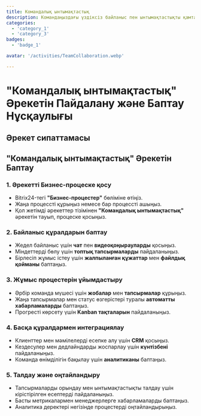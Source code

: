 ```yaml
---
title: Командалық ынтымақтастық
description: Командаңыздағы үздіксіз байланыс пен ынтымақтастықты қамтамасыз етіңіз.
categories: 
  - 'category_1'
  - 'category_3'
badges: 
  - 'badge_1'

avatar: '/activities/TeamCollaboration.webp'

---
```

# "Командалық ынтымақтастық" Әрекетін Пайдалану және Баптау Нұсқаулығы

## Әрекет сипаттамасы

## **"Командалық ынтымақтастық" Әрекетін Баптау**

### 1. Әрекетті Бизнес-процеске қосу
- Bitrix24-тегі **"Бизнес-процестер"** бөліміне өтіңіз.
- Жаңа процессті құрыңыз немесе бар процессті ашыңыз.
- Қол жетімді әрекеттер тізімінен **"Командалық ынтымақтастық"** әрекетін тауып, процеске қосыңыз.

### 2. Байланыс құралдарын баптау
- Жедел байланыс үшін **чат** пен **видеоқоңырауларды** қосыңыз.
- Міндеттерді бөлу үшін **топтық тапсырмаларды** пайдаланыңыз.
- Бірлесіп жұмыс істеу үшін **жалпыланған құжаттар** мен **файлдық қойманы** баптаңыз.

### 3. Жұмыс процестерін ұйымдастыру
- Әрбір команда мүшесі үшін **жобалар** мен **тапсырмалар** құрыңыз.
- Жаңа тапсырмалар мен статус өзгерістері туралы **автоматты хабарламаларды** баптаңыз.
- Прогресті көрсету үшін **Kanban тақталарын** пайдаланыңыз.

### 4. Басқа құралдармен интеграциялау
- Клиенттер мен мәмілелерді есепке алу үшін **CRM** қосыңыз.
- Кездесулер мен дедлайндарды жоспарлау үшін **күнтізбені** пайдаланыңыз.
- Команда өнімділігін бақылау үшін **аналитиканы** баптаңыз.

### 5. Талдау және оңтайландыру
- Тапсырмаларды орындау мен ынтымақтастықты талдау үшін кірістірілген есептерді пайдаланыңыз.
- Басты метрикалармен менеджерлерге хабарламаларды баптаңыз.
- Аналитика деректері негізінде процестерді оңтайландырыңыз.
